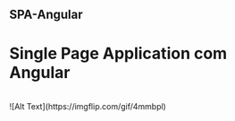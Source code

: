 ## SPA-Angular
 # Single Page Application com Angular
 <br>
![Alt Text](https://imgflip.com/gif/4mmbpl)
